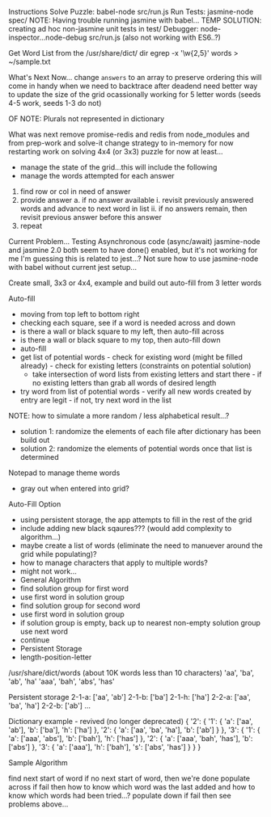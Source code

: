 Instructions
Solve Puzzle: babel-node src/run.js
Run Tests: jasmine-node spec/
NOTE: Having trouble running jasmine with babel...
TEMP SOLUTION: creating ad hoc non-jasmine unit tests in test/
Debugger: node-inspector...node-debug src/run.js (also not working with ES6..?)

Get Word List
from the /usr/share/dict/ dir
egrep -x '\w{2,5}' words > ~/sample.txt

What's Next Now...
change `answers` to an array to preserve ordering
  this will come in handy when we need to backtrace after deadend
need better way to update the size of the grid
ocassionally working for 5 letter words (seeds 4-5 work, seeds 1-3 do not)

OF NOTE:
Plurals not represented in dictionary


What was next
remove promise-redis and redis from node_modules and from prep-work and solve-it
change strategy to in-memory for now
restarting work on solving 4x4 (or 3x3) puzzle
for now at least...
 - manage the state of the grid...this will include the following
  - manage the words attempted for each answer
1. find row or col in need of answer
2. provide answer
 a. if no answer available
  i.  revisit previously answered words and advance to next word in list
  ii. if no answers remain, then revisit previous answer before this answer
3. repeat

Current Problem...
Testing Asynchronous code (async/await)
jasmine-node and jasmine 2.0 both seem to have done() enabled, but it's not working for me
I'm guessing this is related to jest...?
Not sure how to use jasmine-node with babel without current jest setup...

Create small, 3x3 or 4x4, example and build out auto-fill from 3 letter words

Auto-fill
 - moving from top left to bottom right
 - checking each square, see if a word is needed across and down
  - is there a wall or black square to my left, then auto-fill across
  - is there a wall or black square to my top, then auto-fill down
  - auto-fill
   - get list of potential words
    - check for existing word (might be filled already)
    - check for existing letters (constraints on potential solution)
     - take intersection of word lists from existing letters and start there
    - if no existing letters than grab all words of desired length
   - try word from list of potential words
    - verify all new words created by entry are legit
    - if not, try next word in the list

NOTE: how to simulate a more random / less alphabetical result...?
 - solution 1: randomize the elements of each file after dictionary has been build out
 - solution 2: randomize the elements of potential words once that list is determined

Notepad to manage theme words
 - gray out when entered into grid?

Auto-Fill Option
 - using persistent storage, the app attempts to fill in the rest of the grid
  - include adding new black sqaures??? (would add complexity to algorithm...)
 - maybe create a list of words (eliminate the need to manuever around the grid while populating)?
  - how to manage characters that apply to multiple words?
  - might not work...
 - General Algorithm
  - find solution group for first word
  - use first word in solution group
  - find solution group for second word
  - use first word in solution group
  - if solution group is empty, back up to nearest non-empty solution group use next word
  - continue
 - Persistent Storage
  - length-position-letter

/usr/share/dict/words (about 10K words less than 10 characters)
'aa', 'ba', 'ab', 'ha'
'aaa', 'bah', 'abs', 'has'

Persistent storage
2-1-a: ['aa', 'ab']
2-1-b: ['ba']
2-1-h: ['ha']
2-2-a: ['aa', 'ba', 'ha']
2-2-b: ['ab']
...

Dictionary example - revived (no longer deprecated)
{
  '2': {
    '1': {
      'a': ['aa', 'ab'],
      'b': ['ba'],
      'h': ['ha']
    },
    '2': {
      'a': ['aa', 'ba', 'ha'],
      'b': ['ab']
    }
  },
  '3': {
    '1': {
      'a': ['aaa', 'abs'],
      'b': ['bah'],
      'h': ['has']
    },
    '2': {
      'a': ['aaa', 'bah', 'has'],
      'b': ['abs']
    },
    '3': {
      'a': ['aaa'],
      'h': ['bah'],
      's': ['abs', 'has']
    }
  }
}

Sample Algorithm


find next start of word
if no next start of word, then we're done
populate across
if fail then how to know which word was the last added and how to know which words had been tried...?
populate down
if fail then see problems above...
